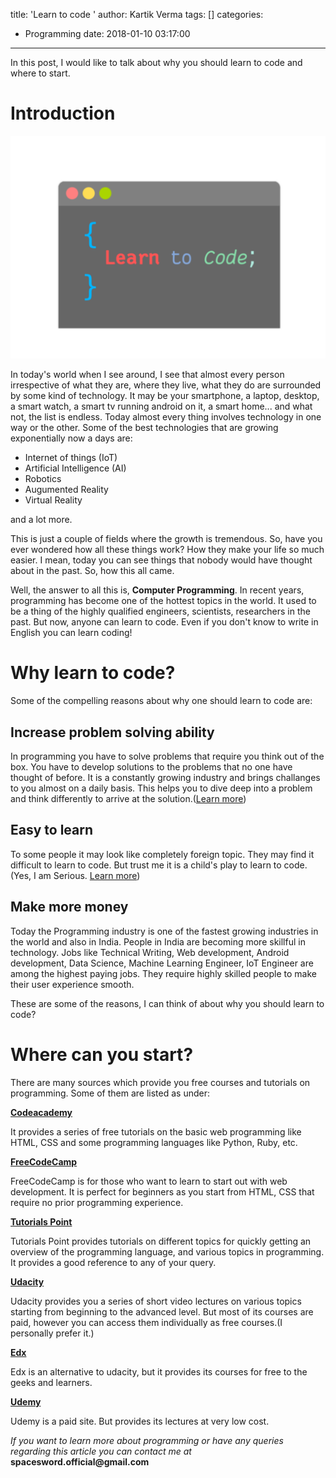 title: 'Learn to code '
author: Kartik Verma
tags: []
categories: 
  - Programming
date: 2018-01-10 03:17:00
---
In this post, I would like to talk about why you should learn to code and where to start.

# Introduction
![learn to code image](https://github.com/convosyn/blogs/blob/master/blog2/image_main.png?raw=true)

In today's world when I see around, I see that almost every person irrespective of what they are, where they live, what they do are surrounded by some kind of technology. It may be your smartphone, a laptop, desktop, a smart watch, a smart tv running android on it, a smart home... and what not, the list is endless. Today almost every thing involves technology in one way or the other. Some of the best technologies that are growing exponentially now a days are:
* Internet of things (IoT)
* Artificial Intelligence (AI)
* Robotics
* Augumented Reality
* Virtual Reality

and a lot more. 

This is just a couple of fields where the growth is tremendous. So, have you ever wondered how all these things work? How they make your life so much easier. I mean, today you can see things that nobody would have thought about in the past. So, how this all came.

Well, the answer to all this is, __Computer Programming__. In recent years, programming has become one of the hottest topics in the world. It used to be a thing of the highly qualified engineers, scientists, researchers in the past. But now, anyone can learn to code. Even if you don't know to write in English you can learn coding! 

# Why learn to code?

Some of the compelling reasons about why one should learn to code are: 

## Increase problem solving ability

In programming you have to solve problems that require you think out of the box. You have to develop solutions to the problems that no one have thought of before. It is a constantly growing industry and brings challanges to you almost on a daily basis. This helps you to dive deep into a problem and think differently to arrive at the solution.([Learn more](https://en.wikipedia.org/wiki/Competitive_programming))

## Easy to learn 

To some people it may look like completely foreign topic. They may find it difficult to learn to code. But trust me it is a child's play to learn to code. (Yes, I am Serious. [Learn more](https://www.simplilearn.com/young-app-developers-who-become-millionaires-article))

## Make more money

Today the Programming industry is one of the fastest growing industries in the world and also in India. People in India are becoming more skillful in technology. Jobs like Technical Writing, Web development, Android development, Data Science, Machine Learning Engineer, IoT Engineer are among the highest paying jobs. They require highly skilled people to make their user experience smooth.

These are some of the reasons, I can think of about why you should learn to code?

# Where can you start?


There are many sources which provide you free courses and tutorials on programming. Some of them are listed as under: 

[__Codeacademy__](https://www.codecademy.com/)

It provides a series of free tutorials on the basic web programming like HTML, CSS and some programming languages like Python, Ruby, etc.

[__FreeCodeCamp__](https://www.freecodecamp.org/)

FreeCodeCamp is for those who want to learn to start out with web development. It is perfect for beginners as you start from HTML, CSS that require no prior programming experience.

[__Tutorials Point__](https://www.tutorialspoint.com/codingground.htm)

Tutorials Point provides tutorials on different topics for quickly getting an overview of the programming language, and various topics in programming. It provides a good reference to any of your query.

[__Udacity__](https://in.udacity.com/)

Udacity provides you a series of short video lectures on various topics starting from beginning to the advanced level. But most of its courses are paid, however you can access them individually as free courses.(I personally prefer it.)


[__Edx__](https://www.edx.org/)

Edx is an alternative to udacity, but it provides its courses for free to the geeks and learners.


[__Udemy__](https://www.udemy.com/)

Udemy is a paid site. But provides its lectures at very low cost.

*If you want to learn more about programming or have any queries regarding this article you can contact me at* __spacesword.official@gmail.com__
